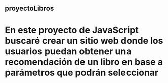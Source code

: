 ## proyectoLibros
# En este proyecto de JavaScript buscaré crear un sitio web donde los usuarios puedan obtener una recomendación de un libro en base a parámetros que podrán seleccionar
